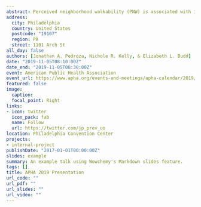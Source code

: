```yaml
---
abstract: Perceived neighborhood walkability (PNW) is associated with increased physical activity (PA) and better health outcomes. Limited research has examined these associations among Latinx populations, with few considering the role of acculturation (i.e., acclimation to U.S. norms). This study examined the association between PNW and PA and how this association may vary by level of acculturation among a diverse, U.S. national sample of Latinx adults. 798 Latinx adults (Mage = 39.64±15.05y; 59% female, 61% overweight) completed an online survey through Qualtrics Panels and reported demographic information, generational status, PNW (Neighborhood Environment Walkability Scale-Abbreviated); acculturation, including Native/U.S. cultural identity and language use (The Abbreviated Multidimensional Acculturation Scale); and PA (Health Promoting Lifestyle Profile II). Five hierarchical linear regressions were conducted. PNW was positively associated with PA (βs = .20-.24, ps < .001). U.S. cultural identity was the only significant moderator (β = .11, p = .001). The strongest association was in Latinx adults with high U.S. cultural identity (β = .30, p < .001) compared to those with average (β = .21, p < .001) or low U.S. cultural identity (β = .12, p = .006). Findings highlight the important role of acculturation in how Latinx adults interact with their neighborhood. U.S. cultural identity strengthened the association between PNW and PA, while it was strongest in Latinx with a stronger sense of U.S. culture. These findings offer value in targeting PNW in Latinx populations, regardless of their degree of acculturation to U.S. norms.
address:
  city: Philadelphia
  country: United States
  postcode: "19107"
  region: PA
  street: 1101 Arch St
all_day: false
authors: [Jonathan A. Pedroza, Nichole R. Kelly, & Elizabeth L. Budd]
date: "2019-11-05T08:10:00Z"
date_end: "2019-11-05T08:30:00Z"
event: American Public Health Association
event_url: https://www.apha.org/events-and-meetings/apha-calendar/2019/apha-annual-meeting-and-expo
featured: false
image:
  caption: 
  focal_point: Right
links:
- icon: twitter
  icon_pack: fab
  name: Follow
  url: https://twitter.com/jp_prev_uo
location: Philadelphia Convention Center
projects:
- internal-project
publishDate: "2017-01-01T00:00:00Z"
slides: example
summary: An example talk using Wowchemy's Markdown slides feature.
tags: []
title: APHA 2019 Presentation
url_code: ""
url_pdf: ""
url_slides: ""
url_video: ""
---
```

  
  